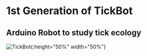 # 1st Generation of TickBot
## Arduino Robot to study tick ecology
![TickBot](https://photos.app.goo.gl/zBWZ6CpFU6YgWbxx9){:height="50%" width="50%"}
